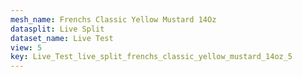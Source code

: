 ```yaml
---
mesh_name: Frenchs Classic Yellow Mustard 14Oz
datasplit: Live Split
dataset_name: Live Test
view: 5
key: Live_Test_live_split_frenchs_classic_yellow_mustard_14oz_5
---
```

